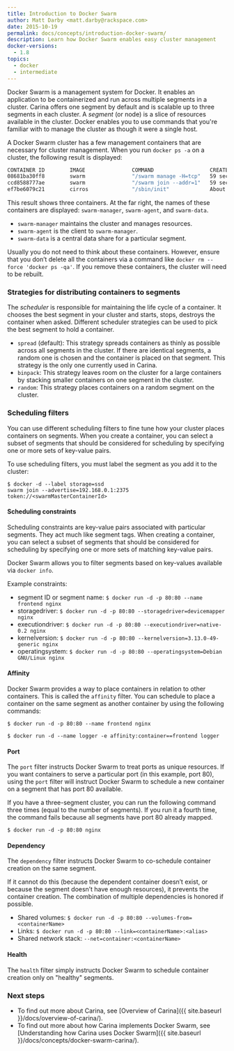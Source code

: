 ```yaml
---
title: Introduction to Docker Swarm
author: Matt Darby <matt.darby@rackspace.com>
date: 2015-10-19
permalink: docs/concepts/introduction-docker-swarm/
description: Learn how Docker Swarm enables easy cluster management
docker-versions:
  - 1.8
topics:
  - docker
  - intermediate
---
```


Docker Swarm is a management system for Docker. It enables an application to be containerized and run across multiple segments in a cluster. Carina offers one segment by default and is scalable up to three segments in each cluster. A *segment* (or node) is a slice of resources available in the cluster. Docker enables you to use commands that you're familiar with to manage the cluster as though it were a single host.

A Docker Swarm cluster has a few management containers that are necessary for cluster management. When you run `docker ps -a` on a cluster, the following result is displayed:

```bash
CONTAINER ID        IMAGE               COMMAND                  CREATED              STATUS              PORTS                                    NAMES
08681ba30ff8        swarm               "/swarm manage -H=tcp"   59 seconds ago       Up 58 seconds       2375/tcp, 104.130.0.172:2376->2376/tcp   e02b0e2f-0330-4957-8e3f-efce52db29cd-n1/swarm-manager
ccd8588777ae        swarm               "/swarm join --addr=1"   59 seconds ago       Up 58 seconds       2375/tcp                                 e02b0e2f-0330-4957-8e3f-efce52db29cd-n1/swarm-agent
ef7be6079c21        cirros              "/sbin/init"             About a minute ago                                                                e02b0e2f-0330-4957-8e3f-efce52db29cd-n1/swarm-data
```

This result shows three containers. At the far right, the names of these containers are displayed: `swarm-manager`, `swarm-agent`, and `swarm-data`.

* `swarm-manager` maintains the cluster and manages resources.
* `swarm-agent` is the client to `swarm-manager`.
* `swarm-data` is a central data share for a particular segment.

Usually you do not need to think about these containers. However, ensure that you don’t delete all the containers via a command like `docker rm --force 'docker ps -qa'`. If you remove these containers, the cluster will need to be rebuilt.

### Strategies for distributing containers to segments
The *scheduler* is responsible for maintaining the life cycle of a container. It chooses the best segment in your cluster and starts, stops, destroys the container when asked. Different scheduler strategies can be used to pick the best segment to hold a container.

* `spread` (default): This strategy spreads containers as thinly as possible across all segments in the cluster. If there are identical segments, a random one is chosen and the container is placed on that segment. This strategy is the only one currently used in Carina.
* `binpack`: This strategy leaves room on the cluster for a large containers by stacking smaller containers on one segment in the cluster.
* `random`: This strategy places containers on a random segment on the cluster.

### Scheduling filters

You can use different scheduling filters to fine tune how your cluster places containers on segments.
When you create a container, you can select a subset of segments that should be considered for scheduling by specifying one or more sets of key-value pairs.

To use scheduling filters, you must label the segment as you add it to the cluster:

```
$ docker -d --label storage=ssd
swarm join --advertise=192.168.0.1:2375 token://<swarmMasterContainerId>
```

#### Scheduling constraints

Scheduling constraints are key-value pairs associated with particular segments. They act much like segment tags.
When creating a container, you can select a subset of segments that should be considered for scheduling by specifying one or more sets of matching key-value pairs.

Docker Swarm allows you to filter segments based on key-values available via `docker info`.

Example constraints:

* segment ID or segment name: `$ docker run -d -p 80:80 --name frontend nginx`
* storagedriver: `$ docker run -d -p 80:80 --storagedriver=devicemapper nginx`
* executiondriver: `$ docker run -d -p 80:80 --executiondriver=native-0.2 nginx`
* kernelversion: `$ docker run -d -p 80:80 --kernelversion=3.13.0-49-generic nginx`
* operatingsystem: `$ docker run -d -p 80:80 --operatingsystem=Debian GNU/Linux nginx`

#### Affinity

Docker Swarm provides a way to place containers in relation to other containers. This is called the `affinity` filter. You can schedule to place a container on the same segment as another container by using the following commands:

`$ docker run -d -p 80:80 --name frontend nginx`

`$ docker run -d --name logger -e affinity:container==frontend logger`

#### Port

The `port` filter instructs Docker Swarm to treat ports as unique resources. If you want containers to serve a particular port (in this example, port 80), using the `port` filter will instruct Docker Swarm to schedule a new container on a segment that has port 80 available.

If you have a three-segment cluster, you can run the following command three times (equal to the number of segments). If you run it a fourth time, the command fails because all segments have port 80 already mapped.

`$ docker run -d -p 80:80 nginx`

#### Dependency

The `dependency` filter instructs Docker Swarm to co-schedule container creation on the same segment.

If it cannot do this (because the dependent container doesn’t exist, or because the segment doesn’t have enough resources), it prevents the container creation. The combination of multiple dependencies is honored if possible.

* Shared volumes: `$ docker run -d -p 80:80 --volumes-from=<containerName>`
* Links: `$ docker run -d -p 80:80 --link=<containerName>:<alias>`
* Shared network stack: `--net=container:<containerName>`


#### Health

The `health` filter simply instructs Docker Swarm to schedule container creation only on "healthy" segments.

### Next steps
* To find out more about Carina, see [Overview of Carina]({{ site.baseurl }}/docs/overview-of-carina/).
* To find out more about how Carina implements Docker Swarm, see [Understanding how Carina uses Docker Swarm]({{ site.baseurl }}/docs/concepts/docker-swarm-carina/).
